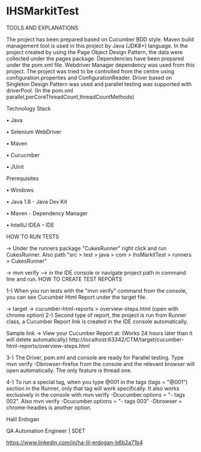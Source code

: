 # IHSMarkitTest

TOOLS AND EXPLANATIONS

The project has been prepared based on Cucumber BDD style. Maven build management tool is used in this project by Java (JDK8+) language. 
In the project created by using the Page Object Design Pattern, the data were collected under the pages package. 
Dependencies have been prepared under the pom.xml file. Webdriver Manager dependency was used from this project. 
The project was tried to be controlled from the centre using configuration.properties and ConfigurationReader. 
Driver based on Singleton Design Pattern was used and parallel testing was supported with driverPool. (In the pom.xml parallel,perCoreThreadCount,threadCountMethods)

Technology Stack

• Java

• Selenium WebDriver

• Maven

• Cucucmber

• JUnit

Prerequisites

• Windows

• Java 1.8 - Java Dev Kit

• Maven - Dependency Manager

• IntelliJ IDEA – IDE

HOW TO RUN TESTS

-> Under the runners package "CukesRunner" right click and run CukesRunner. Also path "src > test > java > com > ihsMarkitTest > runners > CukesRunner"

-> mvn verify --> in the IDE console or navigate project path in command line and run.
HOW TO CREATE TEST REPORTS

1-) When you run tests with the "mvn verify" command from the console, you can see Cucumber Html Report under the target file.

-> target -> cucumber-html-reports > overview-steps.html (open with chrome option)
2-) Second type of report, the project is run from Runner class, a Cucumber Report link is created in the IDE console automatically.

Sample link -> View your Cucumber Report at: (Works 24 hours later than it will delete automatically)
http://localhost:63342/CTM/target/cucumber-html-reports/overview-steps.html

3-) The Driver, pom.xml and console are ready for Parallel testing. Type mvn verify -Dbrowser-firefox from the console and the relevant browser will open automatically. The only feature is thread one.

4-) To run a special tag, when you type @001 in the tags (tags = "@001") section in the Runner, only that tag will work specifically. It also works exclusively in the console with mvn verify -Dcucumber.options = "- tags 002". Also mvn verify -Dcucumber.options = "- tags 003" -Dbrowser = chrome-headles is another option.

Halil Erdogan

QA Automation Engineer | SDET

https://www.linkedin.com/in/ha-lil-erdogan-b6b2a71b4
